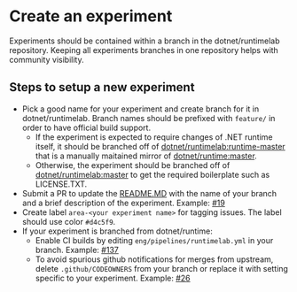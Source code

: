 # Create an experiment

Experiments should be contained within a branch in the dotnet/runtimelab repository. Keeping all experiments branches in one repository helps with community visibility.

## Steps to setup a new experiment

- Pick a good name for your experiment and create branch for it in dotnet/runtimelab. Branch names should be prefixed with `feature/` in order to have official build support.
   - If the experiment is expected to require changes of .NET runtime itself, it should be branched off of [dotnet/runtimelab:runtime-master](https://github.com/dotnet/runtimelab/tree/runtime-master) that is a manually maitained mirror of [dotnet/runtime:master](https://github.com/dotnet/runtime/tree/master).
   - Otherwise, the experiment should be branched off of [dotnet/runtimelab:master](https://github.com/dotnet/runtimelab/tree/master) to get the required boilerplate such as LICENSE.TXT.
- Submit a PR to update the [README.MD](https://github.com/dotnet/runtimelab/blob/master/README.md#active-experimental-projects) with the name of your branch and a brief description of the experiment. Example: [#19](https://github.com/dotnet/runtimelab/pull/19/files)
- Create label `area-<your experiment name>` for tagging issues. The label should use color `#d4c5f9`. 
- If your experiment is branched from dotnet/runtime:
   - Enable CI builds by editing `eng/pipelines/runtimelab.yml` in your branch. Example: [#137](https://github.com/dotnet/runtimelab/pull/137/files)
   - To avoid spurious github notifications for merges from upstream, delete `.github/CODEOWNERS` from your branch or replace it with setting specific to your experiment. Example: [#26](https://github.com/dotnet/runtimelab/pull/26/files)
